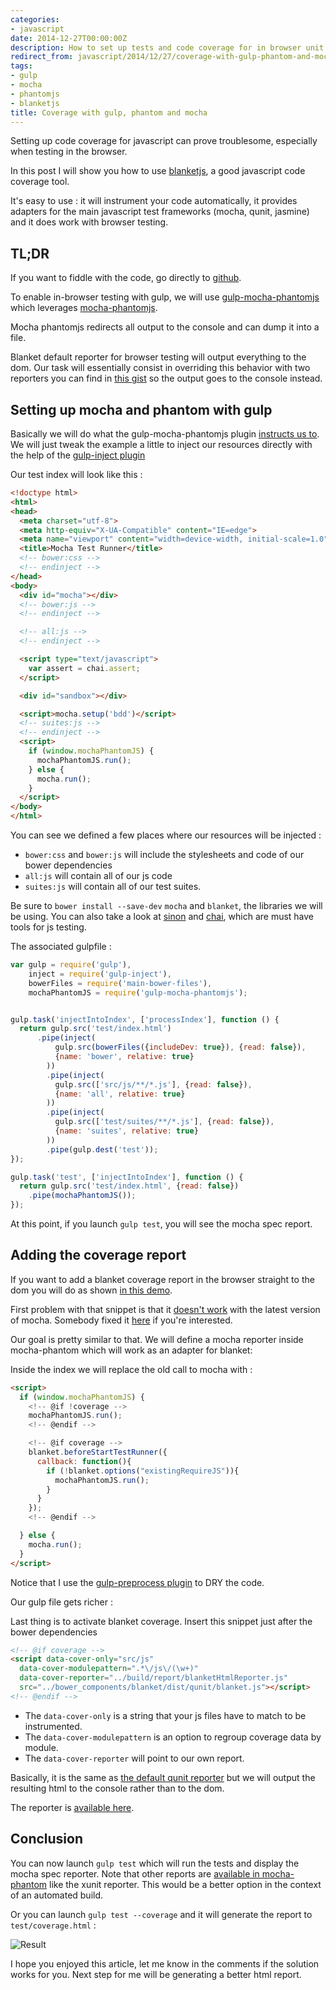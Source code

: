 ```yaml
---
categories:
- javascript
date: 2014-12-27T00:00:00Z
description: How to set up tests and code coverage for in browser unit tests with blanketjs
redirect_from: javascript/2014/12/27/coverage-with-gulp-phantom-and-mocha.html
tags:
- gulp
- mocha
- phantomjs
- blanketjs
title: Coverage with gulp, phantom and mocha
---
```


Setting up code coverage for javascript can prove troublesome, especially when testing in the browser.

In this post I will show you how to use [blanketjs](http://blanketjs.org/), a good javascript
code coverage tool.

It's easy to use : it will instrument your code automatically, it provides adapters for the main javascript test frameworks (mocha, qunit, jasmine) and it does work with browser testing.

## TL;DR

If you want to fiddle with the code, go directly to [github](https://github.com/geowarin/javascript-coverage).

To enable in-browser testing with gulp, we will use [gulp-mocha-phantomjs](https://github.com/mrhooray/gulp-mocha-phantomjs) which leverages [mocha-phantomjs](https://github.com/metaskills/mocha-phantomjs).

Mocha phantomjs redirects all output to the console and can dump it into a file.

Blanket default reporter for browser testing will output everything to the dom. Our task will essentially consist in overriding this behavior with two reporters you can find in [this gist](https://gist.github.com/geowarin/d86c7ff39ac43ee730a7) so the output goes to the console instead.

## Setting up mocha and phantom with gulp

Basically we will do what the gulp-mocha-phantomjs plugin [instructs us to](https://github.com/mrhooray/gulp-mocha-phantomjs#usage).
We will just tweak the example a little to inject our resources directly with the help of
the [gulp-inject plugin](https://github.com/klei/gulp-inject#gulp-inject---)

Our test index will look like this :

```html
<!doctype html>
<html>
<head>
  <meta charset="utf-8">
  <meta http-equiv="X-UA-Compatible" content="IE=edge">
  <meta name="viewport" content="width=device-width, initial-scale=1.0">
  <title>Mocha Test Runner</title>
  <!-- bower:css -->
  <!-- endinject -->
</head>
<body>
  <div id="mocha"></div>
  <!-- bower:js -->
  <!-- endinject -->

  <!-- all:js -->
  <!-- endinject -->

  <script type="text/javascript">
    var assert = chai.assert;
  </script>

  <div id="sandbox"></div>

  <script>mocha.setup('bdd')</script>
  <!-- suites:js -->
  <!-- endinject -->
  <script>
    if (window.mochaPhantomJS) {
      mochaPhantomJS.run();
    } else {
      mocha.run();
    }
  </script>
</body>
</html>
```

You can see we defined a few places where our resources will be injected :

* `bower:css` and `bower:js` will include the stylesheets and code of our bower dependencies
* `all:js` will contain all of our js code
* `suites:js` will contain all of our test suites.

Be sure to `bower install --save-dev` `mocha` and `blanket`, the libraries we will be using.
You can also take a look at [sinon](http://sinonjs.org/) and [chai](http://chaijs.com/), which are must have tools for js testing.

The associated gulpfile :

```javascript
var gulp = require('gulp'),
    inject = require('gulp-inject'),
    bowerFiles = require('main-bower-files'),
    mochaPhantomJS = require('gulp-mocha-phantomjs');


gulp.task('injectIntoIndex', ['processIndex'], function () {
  return gulp.src('test/index.html')
      .pipe(inject(
          gulp.src(bowerFiles({includeDev: true}), {read: false}),
          {name: 'bower', relative: true}
        ))
        .pipe(inject(
          gulp.src(['src/js/**/*.js'], {read: false}),
          {name: 'all', relative: true}
        ))
        .pipe(inject(
          gulp.src(['test/suites/**/*.js'], {read: false}),
          {name: 'suites', relative: true}
        ))
        .pipe(gulp.dest('test'));
});

gulp.task('test', ['injectIntoIndex'], function () {
  return gulp.src('test/index.html', {read: false})
    .pipe(mochaPhantomJS());
});

```

At this point, if you launch `gulp test`, you will see the mocha spec report.

## Adding the coverage report

If you want to add a blanket coverage report in the browser straight to the dom
you will do as shown [in this demo](http://alex-seville.github.io/blanket/test/mocha-browser/adapter.html).

First problem with that snippet is that it [doesn't work](https://github.com/alex-seville/blanket/issues/451) with the latest version of mocha. Somebody fixed it [here](https://github.com/vladikoff/mocha-blanketjs-adapter/blob/master/mocha-blanket.js) if you're interested.

Our goal is pretty similar to that. We will define a mocha reporter inside mocha-phantom which will work as an adapter for blanket:

<code data-gist-id="d86c7ff39ac43ee730a7" data-gist-file="mochaBlanketAdapter.js"></code>

Inside the index we will replace the old call to mocha with :

```html
<script>
  if (window.mochaPhantomJS) {
    <!-- @if !coverage -->
    mochaPhantomJS.run();
    <!-- @endif -->

    <!-- @if coverage -->
    blanket.beforeStartTestRunner({
      callback: function(){
        if (!blanket.options("existingRequireJS")){
          mochaPhantomJS.run();
        }
      }
    });
    <!-- @endif -->

  } else {
    mocha.run();
  }
</script>
```

Notice that I use the [gulp-preprocess plugin](https://github.com/jas/gulp-preprocess) to DRY the code.

Our gulp file gets richer :

<code data-gist-id="d86c7ff39ac43ee730a7" data-gist-file="gulpfile.js"></code>

Last thing is to activate blanket coverage. Insert this snippet just after the bower dependencies

```html
<!-- @if coverage -->
<script data-cover-only="src/js"
  data-cover-modulepattern=".*\/js\/(\w+)"
  data-cover-reporter="../build/report/blanketHtmlReporter.js"
  src="../bower_components/blanket/dist/qunit/blanket.js"></script>
<!-- @endif -->
```

* The `data-cover-only` is a string that your js files have to match to be instrumented.
* The `data-cover-modulepattern` is an option to regroup coverage data by module.
* The `data-cover-reporter` will point to our own report.

Basically, it is the same as [the default qunit reporter](https://github.com/alex-seville/blanket/blob/master/src/qunit/reporter.js) but we will output the resulting html to the console rather than to the dom.

The reporter is [available here](https://gist.github.com/geowarin/d86c7ff39ac43ee730a7#file-blankethtmlreporter-js).

## Conclusion

You can now launch `gulp test` which will run the tests and display the mocha spec reporter.
Note that other reports are [available in mocha-phantom](https://github.com/metaskills/mocha-phantomjs#supported-reporters) like the xunit reporter.
This would be a better option in the context of an automated build.

Or you can launch `gulp test --coverage` and it will generate the report to `test/coverage.html` :

![Result](/assets/images/articles/2014-12-coverage-report.png "Coverage html report")

I hope you enjoyed this article, let me know in the comments if the solution works for you.
Next step for me will be generating a better html report.
